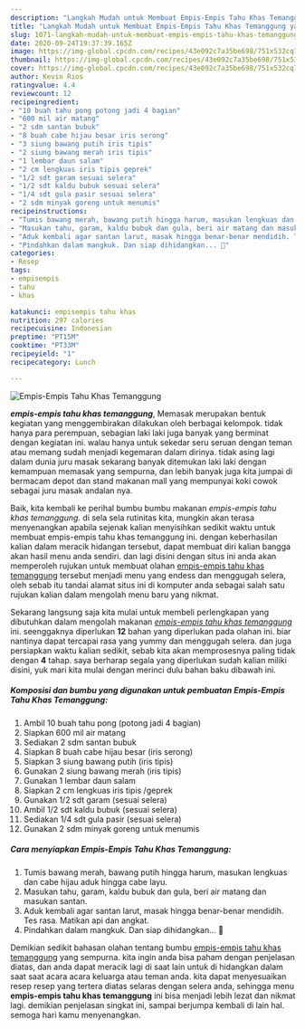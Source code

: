 ```yaml
---
description: "Langkah Mudah untuk Membuat Empis-Empis Tahu Khas Temanggung yang sempurna"
title: "Langkah Mudah untuk Membuat Empis-Empis Tahu Khas Temanggung yang sempurna"
slug: 1071-langkah-mudah-untuk-membuat-empis-empis-tahu-khas-temanggung-yang-sempurna
date: 2020-09-24T19:37:39.165Z
image: https://img-global.cpcdn.com/recipes/43e092c7a35be698/751x532cq70/empis-empis-tahu-khas-temanggung-foto-resep-utama.jpg
thumbnail: https://img-global.cpcdn.com/recipes/43e092c7a35be698/751x532cq70/empis-empis-tahu-khas-temanggung-foto-resep-utama.jpg
cover: https://img-global.cpcdn.com/recipes/43e092c7a35be698/751x532cq70/empis-empis-tahu-khas-temanggung-foto-resep-utama.jpg
author: Kevin Rios
ratingvalue: 4.4
reviewcount: 12
recipeingredient:
- "10 buah tahu pong potong jadi 4 bagian"
- "600 mil air matang"
- "2 sdm santan bubuk"
- "8 buah cabe hijau besar iris serong"
- "3 siung bawang putih iris tipis"
- "2 siung bawang merah iris tipis"
- "1 lembar daun salam"
- "2 cm lengkuas iris tipis geprek"
- "1/2 sdt garam sesuai selera"
- "1/2 sdt kaldu bubuk sesuai selera"
- "1/4 sdt gula pasir sesuai selera"
- "2 sdm minyak goreng untuk menumis"
recipeinstructions:
- "Tumis bawang merah, bawang putih hingga harum, masukan lengkuas dan cabe hijau aduk hingga cabe layu."
- "Masukan tahu, garam, kaldu bubuk dan gula, beri air matang dan masukan santan."
- "Aduk kembali agar santan larut, masak hingga benar-benar mendidih. Tes rasa. Matikan api dan angkat."
- "Pindahkan dalam mangkuk. Dan siap dihidangkan... 🤗"
categories:
- Resep
tags:
- empisempis
- tahu
- khas

katakunci: empisempis tahu khas 
nutrition: 297 calories
recipecuisine: Indonesian
preptime: "PT15M"
cooktime: "PT33M"
recipeyield: "1"
recipecategory: Lunch

---
```



![Empis-Empis Tahu Khas Temanggung](https://img-global.cpcdn.com/recipes/43e092c7a35be698/751x532cq70/empis-empis-tahu-khas-temanggung-foto-resep-utama.jpg)

<b><i>empis-empis tahu khas temanggung</i></b>, Memasak merupakan bentuk kegiatan yang menggembirakan dilakukan oleh berbagai kelompok. tidak hanya para perempuan, sebagian laki laki juga banyak yang berminat dengan kegiatan ini. walau hanya untuk sekedar seru seruan dengan teman atau memang sudah menjadi kegemaran dalam dirinya. tidak asing lagi dalam dunia juru masak sekarang banyak ditemukan laki laki dengan kemampuan memasak yang sempurna, dan lebih banyak juga kita jumpai di bermacam depot dan stand makanan mall yang mempunyai koki cowok sebagai juru masak andalan nya.

Baik, kita kembali ke perihal bumbu bumbu makanan <i>empis-empis tahu khas temanggung</i>. di sela sela rutinitas kita, mungkin akan terasa menyenangkan apabila sejenak kalian menyisihkan sedikit waktu untuk membuat empis-empis tahu khas temanggung ini. dengan keberhasilan kalian dalam meracik hidangan tersebut, dapat membuat diri kalian bangga akan hasil menu anda sendiri. dan lagi disini dengan situs ini anda akan memperoleh rujukan untuk membuat olahan <u>empis-empis tahu khas temanggung</u> tersebut menjadi menu yang endess dan menggugah selera, oleh sebab itu tandai alamat situs ini di komputer anda sebagai salah satu rujukan kalian dalam mengolah menu baru yang nikmat.




Sekarang langsung saja kita mulai untuk membeli perlengkapan yang dibutuhkan dalam mengolah makanan <u><i>empis-empis tahu khas temanggung</i></u> ini. seenggaknya diperlukan <b>12</b> bahan yang diperlukan pada olahan ini. biar nantinya dapat tercapai rasa yang yummy dan menggugah selera. dan juga persiapkan waktu kalian sedikit, sebab kita akan memprosesnya paling tidak dengan <b>4</b> tahap. saya berharap segala yang diperlukan sudah kalian miliki disini, yuk mari kita mulai dengan merinci dulu bahan baku dibawah ini.

<!--inarticleads1-->

##### Komposisi dan bumbu yang digunakan untuk pembuatan Empis-Empis Tahu Khas Temanggung:

1. Ambil 10 buah tahu pong (potong jadi 4 bagian)
1. Siapkan 600 mil air matang
1. Sediakan 2 sdm santan bubuk
1. Siapkan 8 buah cabe hijau besar (iris serong)
1. Siapkan 3 siung bawang putih (iris tipis)
1. Gunakan 2 siung bawang merah (iris tipis)
1. Gunakan 1 lembar daun salam
1. Siapkan 2 cm lengkuas iris tipis /geprek
1. Gunakan 1/2 sdt garam (sesuai selera)
1. Ambil 1/2 sdt kaldu bubuk (sesuai selera)
1. Sediakan 1/4 sdt gula pasir (sesuai selera)
1. Gunakan 2 sdm minyak goreng untuk menumis




<!--inarticleads2-->

##### Cara menyiapkan Empis-Empis Tahu Khas Temanggung:

1. Tumis bawang merah, bawang putih hingga harum, masukan lengkuas dan cabe hijau aduk hingga cabe layu.
1. Masukan tahu, garam, kaldu bubuk dan gula, beri air matang dan masukan santan.
1. Aduk kembali agar santan larut, masak hingga benar-benar mendidih. Tes rasa. Matikan api dan angkat.
1. Pindahkan dalam mangkuk. Dan siap dihidangkan... 🤗




Demikian sedikit bahasan olahan tentang bumbu <u>empis-empis tahu khas temanggung</u> yang sempurna. kita ingin anda bisa paham dengan penjelasan diatas, dan anda dapat meracik lagi di saat lain untuk di hidangkan dalam saat saat acara acara keluarga atau teman anda. kita dapat menyesuaikan resep resep yang tertera diatas selaras dengan selera anda, sehingga menu <b>empis-empis tahu khas temanggung</b> ini bisa menjadi lebih lezat dan nikmat lagi. demikian penjelasan singkat ini, sampai berjumpa kembali di lain hal. semoga hari kamu menyenangkan.
